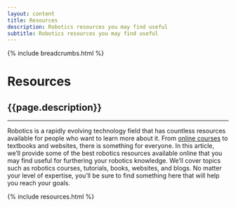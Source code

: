 ```yaml
---
layout: content
title: Resources
description: Robotics resources you may find useful
subtitle: Robotics resources you may find useful
---
```


{% include breadcrumbs.html %}

# Resources

## {{page.description}}

---

Robotics is a rapidly evolving technology field that has countless resources available for people who want to learn more about it. From [online courses](/learn/) to textbooks and websites, there is something for everyone. In this article, we’ll provide some of the best robotics resources available online that you may find useful for furthering your robotics knowledge. We’ll cover topics such as robotics courses, tutorials, books, websites, and blogs. No matter your level of expertise, you’ll be sure to find something here that will help you reach your goals.

{% include resources.html %}
